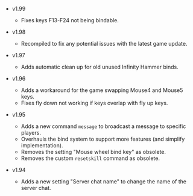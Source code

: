 - v1.99
  - Fixes keys F13-F24 not being bindable.

- v1.98
  - Recompiled to fix any potential issues with the latest game update.

- v1.97
  - Adds automatic clean up for old unused Infinity Hammer binds.

- v1.96
  - Adds a workaround for the game swapping Mouse4 and Mouse5 keys.
  - Fixes fly down not working if keys overlap with fly up keys.

- v1.95
  - Adds a new command `message` to broadcast a message to specific players.
  - Overhauls the bind system to support more features (and simplify implementation).
  - Removes the setting "Mouse wheel bind key" as obsolete.
  - Removes the custom `resetskill` command as obsolete.

- v1.94
  - Adds a new setting "Server chat name" to change the name of the server chat.
